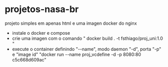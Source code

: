# projetos-nasa-br
projeto simples em apenas html e uma imagen docker do nginx 

- instale o docker e compose
- crie uma imagen com o comando " docker build . -t fsthiago/proj_uni:1.0 "
- execute o container definindo "--name", modo daemon "-d", porta "-p" e "image id" "docker run --name proj_vcdefine -d -p 8080:80 c5c668d609ac"
